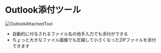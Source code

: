 # Outlook添付ツール
![OutlookAttachedTool](https://raw.githubusercontent.com/orzmakoto/OutlookAttachedTool/master/image/topimage.png)

- 自動的に付与されるファイル名の他手入力でも添付ができる
- ちょっと大きなファイル画像でも圧縮して小さくなったZIPファイルを添付できます
